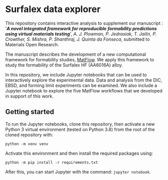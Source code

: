 # Surfalex data explorer

This repository contains interactive analysis to supplement our manuscript : '***A novel integrated framework for reproducible formability predictions using virtual materials testing***', *A. J. Plowman, P. Jedrasiak, T. Jailin, P. Crowther, S. Mishra, P. Shanthraj, J. Quinta da Fonseca*, submitted to Materials Open Research.

The manuscript describes the development of a new computational framework for formability studies, [MatFlow](https://github.com/LightForm-group/matflow). We apply this framework to study the formability of the Surfalex HF (AA6016A) alloy.

In this repository, we include Jupyter notebooks that can be used to interactively explore the experimental data. Data and analysis from the DIC, EBSD, and forming limit experiments can be examined. We also include a Jupyter notebook to explore the five MatFlow workflows that we developed in support of this work.

## Getting started

To run the Jupyter notebooks, clone this repository, then activate a new Python 3 virtual environment (tested on Python 3.8) from the root of the cloned repository with:

`python -m venv venv`

Activate this environment and then install the required packages using:

`python -m pip install -r requirements.txt`

After this, you can start Jupyter with the command: `jupyter notebook`.
